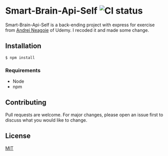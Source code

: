 # Smart-Brain-Api-Self ![CI status](https://img.shields.io/badge/build-passing-brightgreen.svg)

Smart-Brain-Api-Self is a back-ending project with express for exercise from [Andrei Neagoie](https://www.udemy.com/the-complete-web-developer-in-2018/#instructor-1) of Udemy. I recoded it and made some change.

## Installation
`$ npm install`

### Requirements
* Node
* npm


## Contributing
Pull requests are welcome. For major changes, please open an issue first to discuss what you would like to change.

## License
[MIT](https://choosealicense.com/licenses/mit/)
